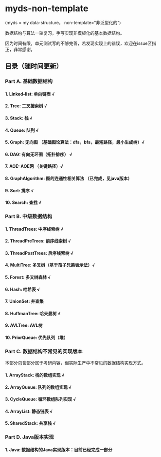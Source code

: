 # myds-non-template

(myds = my data-structure， non-template="非泛型化的")

数据结构与算法一轮复习，手写实现非模板化的基本数据结构。

因为时间有限，单元测试写的不够完善，若发现实现上的错误，欢迎在issue区指正，非常感谢。

## 目录（随时间更新）
### Part A. 基础数据结构
#### 1. Linked-list: 单向链表 √
#### 2. Tree: 二叉搜索树 √
#### 3. Stack: 栈 √
#### 4. Queue: 队列 √
#### 5. Graph: 无向图 （基础图论算法：dfs，bfs，最短路径，最小生成树）√
#### 6. DAG: 有向无环图（拓扑排序） √ 
#### 7. AOE: AOE网 （关键路径）√
#### 8. GraphAlgorithm: 图的连通性相关算法 （已完成，见java版本）
#### 9. Sort: 排序 √
#### 10. Search: 查找 √ 

### Part B. 中级数据结构
#### 1. ThreadTrees: 中序线索树 √ 
#### 2. ThreadPreTrees: 前序线索树 √ 
#### 3. ThreadPostTrees: 后序线索树 √ 
#### 4. MultiTree: 多叉树（基于孩子兄弟表示法）√
#### 5. Forest: 多叉树森林 √
#### 6. Hash: 哈希表 √ 
#### 7. UnionSet: 并查集 
#### 8. HuffmanTree: 哈夫曼树 √ 
#### 9. AVLTree: AVL树 
#### 10. PriorQueue: 优先队列（堆）

### Part C. 数据结构不常见的实现版本
本部分包含部分属于考研内容，但实际生产中不常见的数据结构实现方式。
#### 1. ArrayStack: 栈的数组实现 √ 
#### 2. ArrayQueue: 队列的数组实现 √ 
#### 3. CycleQueue: 循环数组队列实现 √ 
#### 4. ArrayList: 静态链表 √ 
#### 5. SharedStack: 共享栈 √

### Part D. Java版本实现
#### 1. Java: 数据结构的Java实现版本：目前已经完成一部分
 
